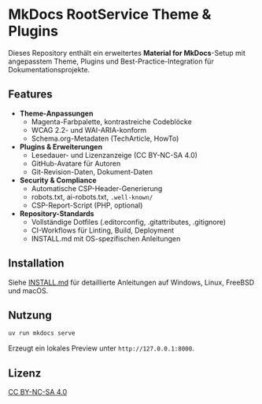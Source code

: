# MkDocs RootService Theme & Plugins

Dieses Repository enthält ein erweitertes **Material for MkDocs**-Setup mit
angepasstem Theme, Plugins und Best-Practice-Integration für
Dokumentationsprojekte.

## Features

- **Theme-Anpassungen**
  - Magenta-Farbpalette, kontrastreiche Codeblöcke
  - WCAG 2.2- und WAI-ARIA-konform
  - Schema.org-Metadaten (TechArticle, HowTo)
- **Plugins & Erweiterungen**
  - Lesedauer- und Lizenzanzeige (CC BY-NC-SA 4.0)
  - GitHub-Avatare für Autoren
  - Git-Revision-Daten, Dokument-Daten
- **Security & Compliance**
  - Automatische CSP-Header-Generierung
  - robots.txt, ai-robots.txt, `.well-known/`
  - CSP-Report-Script (PHP, optional)
- **Repository-Standards**
  - Vollständige Dotfiles (.editorconfig, .gitattributes, .gitignore)
  - CI-Workflows für Linting, Build, Deployment
  - INSTALL.md mit OS-spezifischen Anleitungen

## Installation

Siehe [INSTALL.md](INSTALL.md) für detaillierte Anleitungen auf
Windows, Linux, FreeBSD und macOS.

## Nutzung

```bash
uv run mkdocs serve
```

Erzeugt ein lokales Preview unter `http://127.0.0.1:8000`.

## Lizenz

[CC BY-NC-SA 4.0](https://creativecommons.org/licenses/by-nc-sa/4.0/)
